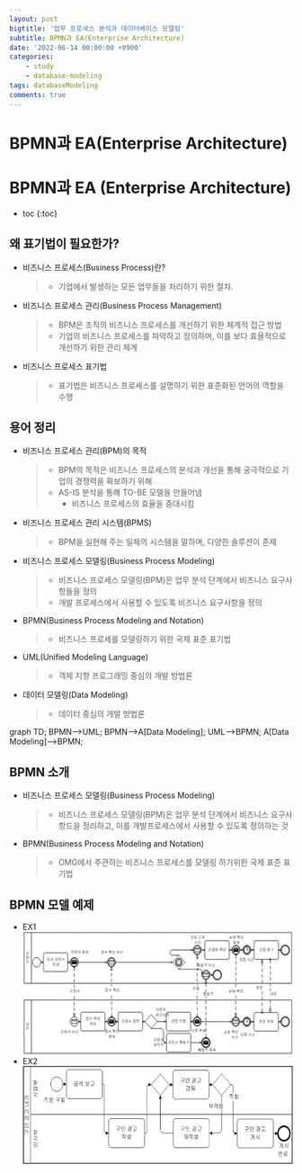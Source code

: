 ```yaml
---
layout: post
bigtitle: '업무 프로세스 분석과 데이터베이스 모델링'
subtitle: BPMN과 EA(Enterprise Architecture)
date: '2022-06-14 00:00:00 +0900'
categories:
    - study
    - database-modeling
tags: databaseModeling
comments: true
---
```


# BPMN과 EA(Enterprise Architecture)

# BPMN과 EA (Enterprise Architecture)
* toc
{:toc}

## 왜 표기법이 필요한가?

+ 비즈니스 프로세스(Business Process)란?
  > + 기업에서 발생하는 모든 업무들을 처리하기 위한 절차.
+ 비즈니스 프로세스 관리(Business Process Management)
  > + BPM은 조직의 비즈니스 프로세스를 개선하기 위한 체계적 접근 방법
  > + 기업의 비즈니스 프로세스를 파악하고 정의하며, 이를 보다 효욜적으로 개선하기 위한  관리 체계
+ 비즈니스 프로세스 표기법
  > + 표기법은 비즈니스 프로세스를 설명하기 위한 표준화된 언어의 역할을 수행

## 용어 정리
  + 비즈니스 프로세스 관리(BPM)의 목적
    > + BPM의 목적은 비즈니스 프로세스의 분석과 개선을 통해 궁극적으로 기업의 경쟁력을 확보하기 위해
    > + AS-IS 분석을 통해 TO-BE 모델을 만들어냄
    >   + 비즈니스 프로세스의 효율을 증대시킴
  + 비즈니스 프로세스 관리 시스템(BPMS)
    > + BPM을 실현해 주는 일체의 시스템을 말하며, 다양한 솔루션이 존재
  + 비즈니스 프로세스 모델링(Business Process Modeling)
    > + 비즈니스 프로세스 모델링(BPM)은 업무 분석 단계에서 비즈니스 요구사항들을 정의
    > + 개발 프로세스에서 사용할 수 있도록 비즈니스 요구사항을 정의
  + BPMN(Business Process Modeling and Notation)
    > + 비즈니스 프로세를 모델링하기 위한 국제 표준 표기법
  + UML(Unified Modeling Language)
    > + 객체 지향 프로그래밍 중심의 개발 방법론
  + 데이터 모델링(Data Modeling)
    > + 데이터 중심의 개발 방법론

<div class="language-mermaid">
graph TD;
    BPMN-->UML;
    BPMN-->A[Data Modeling];
    UML-->BPMN;
    A[Data Modeling]-->BPMN;
</div>

## BPMN 소개
  + 비즈니스 프로세스 모델링(Business Process Modeling)
    > + 비즈니스 프로세스 모델링(BPM)은 업무 분석 단계에서 비즈니스 요구사항드을 정리하고, 이를 개발프로세스에서 사용할 수 있도록 정의하는 것
  + BPMN(Business Process Modeling and Notation)
    > + OMG에서 주관하는 비즈니스 프로세스를 모델링 하기위한 국제 표준 표기법

## BPMN 모델 예제
* EX1
  ![예제1](/assets/img/database-modeling/BPMN.png)
* EX2  
  ![예제2](/assets/img/database-modeling/BPMN2.png)
